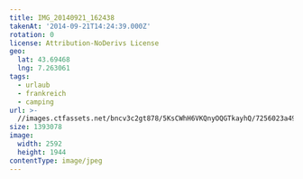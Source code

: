 ```yaml
---
title: IMG_20140921_162438
takenAt: '2014-09-21T14:24:39.000Z'
rotation: 0
license: Attribution-NoDerivs License
geo:
  lat: 43.69468
  lng: 7.263061
tags:
  - urlaub
  - frankreich
  - camping
url: >-
  //images.ctfassets.net/bncv3c2gt878/5KsCWhH6VKQnyOQGTkayhQ/7256023a494d90446ab7c583e9c6a23a/img_20140921_162438_27696643064_o
size: 1393078
image:
  width: 2592
  height: 1944
contentType: image/jpeg
---
```


